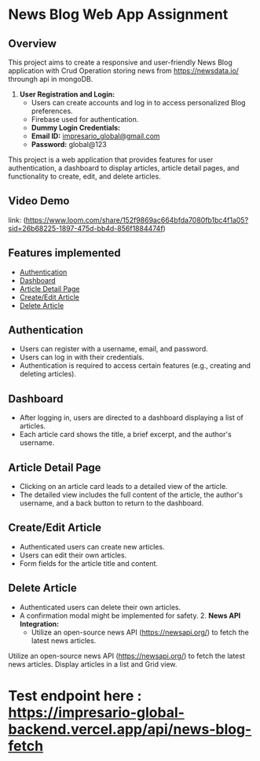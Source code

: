 # News Blog Web App Assignment

## Overview
This project aims to create a responsive and user-friendly News Blog application with Crud Operation storing news from https://newsdata.io/ throungh api in mongoDB.

1. **User Registration and Login:**
   - Users can create accounts and log in to access personalized Blog preferences.
   - Firebase used for authentication.
   - **Dummy Login Credentials:**
   - **Email ID:** impresario_global@gmail.com
   - **Password:** global@123

This project is a web application that provides features for user authentication, a dashboard to display articles, article detail pages, and functionality to create, edit, and delete articles.

## Video Demo
link: (https://www.loom.com/share/152f9869ac664bfda7080fb1bc4f1a05?sid=26b68225-1897-475d-bb4d-856f1884474f)

## Features implemented

- [Authentication](#authentication)
- [Dashboard](#dashboard)
- [Article Detail Page](#article-detail-page)
- [Create/Edit Article](#createedit-article)
- [Delete Article](#delete-article)

## Authentication

- Users can register with a username, email, and password.
- Users can log in with their credentials.
- Authentication is required to access certain features (e.g., creating and deleting articles).

## Dashboard

- After logging in, users are directed to a dashboard displaying a list of articles.
- Each article card shows the title, a brief excerpt, and the author's username.

## Article Detail Page

- Clicking on an article card leads to a detailed view of the article.
- The detailed view includes the full content of the article, the author's username, and a back button to return to the dashboard.

## Create/Edit Article

- Authenticated users can create new articles.
- Users can edit their own articles.
- Form fields for the article title and content.

## Delete Article

- Authenticated users can delete their own articles.
- A confirmation modal might be implemented for safety.
  2. **News API Integration:**
   - Utilize an open-source news API (https://newsapi.org/) to fetch the latest news articles.

Utilize an open-source news API (https://newsapi.org/) to fetch the latest news articles.
Display articles in a list and Grid view.
# Test endpoint here : https://impresario-global-backend.vercel.app/api/news-blog-fetch
